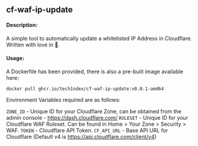 ## cf-waf-ip-update

#### Description:

A simple tool to automatically update a whitelisted IP Address in Cloudflare. Written with love in 🐍.

#### Usage:

A Dockerfile has been provided, there is also a pre-built image available here:

```
docker pull ghcr.io/tech1ndex/cf-waf-ip-update:v0.0.1-amd64
```

Environment Variables required are as follows:

`ZONE_ID` - Unique ID for your Cloudflare Zone, can be obtained from the admin console - https://dash.cloudflare.com/
`RULESET` - Unique ID for your Cloudflare WAF Ruleset. Can be found in Home > Your Zone > Security > WAF.
`TOKEN` - Cloudflare API Token.
`CF_API_URL` - Base API URL for Cloudflare (Default v4 is https://api.cloudflare.com/client/v4)
